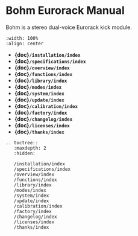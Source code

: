 # Bohm Eurorack Manual

Bohm is a stereo dual-voice Eurorack kick module.

```{image} BohmAll.jpg
:width: 100%
:align: center
```

- **{doc}`/installation/index`**
- **{doc}`/specifications/index`**
- **{doc}`/overview/index`**
- **{doc}`/functions/index`**
- **{doc}`/library/index`**
- **{doc}`/modes/index`**
- **{doc}`/system/index`**
- **{doc}`/update/index`**
- **{doc}`/calibration/index`**
- **{doc}`/factory/index`**
- **{doc}`/changelog/index`**
- **{doc}`/licenses/index`**
- **{doc}`/thanks/index`**

```{eval-rst}
.. toctree::
   :maxdepth: 2
   :hidden:

   /installation/index
   /specifications/index
   /overview/index
   /functions/index
   /library/index
   /modes/index
   /system/index
   /update/index
   /calibration/index
   /factory/index
   /changelog/index
   /licenses/index
   /thanks/index
```
